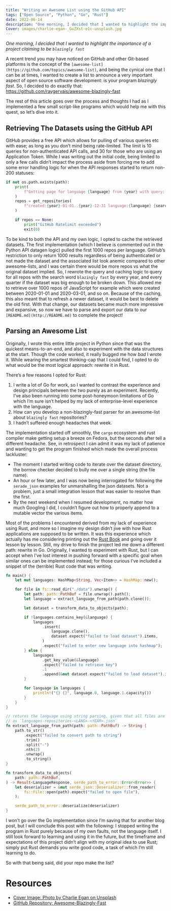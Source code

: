 ```yaml
---
title: "Writing an Awesome List using the GitHub API"
tags: ["Open Source", "Python", "Go", "Rust"]
date: 2022-06-14
description: "One morning, I decided that I wanted to highlight the importance of a project claiming to be `blazingly fast`" 
Cover: images/charlie-egan-_GuZXst-e1c-unsplash.jpg
---
```


*One morning, I decided that I wanted to highlight the importance of a project claiming to be `blazingly fast`*

A recent trend you may have noticed on GitHub and other Git-based platforms is the concept of the `[awesome-list](https://github.com/topics/awesome-list)`, and being the cynical one that I can be at times, I wanted to create a list to announce a very important aspect of open source software development: is your program *blazingly fast*. So, I decided to do exactly that:  https://github.com/raygervais/awesome-blazingly-fast

The rest of this article goes over the process and thoughts I had as I implemented a few small script-like programs which would help me with this quest, so let’s dive into it. 

## Retrieving The Datasets using the GitHub API

GitHub provides a free API which allows for pulling of various queries etc with ease; as long as you don’t mind being rate-limited. The limit is 10 queries for non-authenticated API calls, and 30 for those who are using an Application Token. While I was writing out the initial code, being limited to only a few calls didn’t impact the process aside from forcing me to add some error handling logic for when the API responses started to return non-200 statuses: 

```python
if not os.path.exists(path):
	print(
		f"Getting page for language {language} from {year} with query: 'created:>={year}-01-01..{int(year)+1}-01-01 language:{language} {search_query}'"
	)
	repos = get_repositories(
		f"created:{year}-01-01..{year}-12-31 language:{language} {search_query}"
	)

	if repos == None:
		print("GitHub Ratelimit exceeded")
		exit(0)
```

To be kind to both the API and my own logic, I opted to cache the retrieved datasets. The first implementation (which I believe is commented out in the Python API datagen logic) pulled the first 1000 repos per language. GitHub’s restriction to only return 1000 results regardless of being authenticated or not made the dataset and the associated list look anemic compared to other awesome-lists, and I was certain there would be more repos vs what the original dataset implied. So, I rewrote the query and caching logic to query for all repos with the search word `blazingly fast` by every year, and every quarter if the dataset was big enough to be broken down. This allowed me to retrieve over 1000 repos of JavaScript for example which were created between 2020-01-01 and 2020-03-01, and so on. Because of the caching, this also meant that to refresh a newer dataset, it would be best to delete the old first. With that change, our datasets became much more impressive and expansive, so now we have to parse and export our data to our `[README.md](http://README.md)` to complete the project!

## Parsing an Awesome List

Originally, I wrote this entire little project in Python since that was the quickest means-to-an-end, and also to experiment with the data structures at the start. Though the code worked, it really bugged me how *bad* I wrote it. While wearing the smartest thinking-cap that I could find, I opted to do what would be the most logical approach: rewrite it in Rust.

There’s a few reasons I opted for Rust: 

1. I write a lot of Go for work, so I wanted to contrast the experience and design principals between the two purely as an experiment. Recently, I’ve also been running into some post-honeymoon limitations of Go which I’m sure isn’t helped by my lack of enterprise-level experience with the language.
2. How can you develop a non-blazingly-fast parser for an awesome-list about `blazingly fast` repositories?
3. I hadn’t suffered enough headaches that week.

The implementation started off smoothly, the `cargo` ecosystem and rust compiler make getting setup a breeze on Fedora, but the seconds after tell a different headache. See, in retrospect I can admit it was my lack of patience and wanting to get the program finished which made the overall process lackluster:

- The moment I started writing code to iterate over the dataset directory, the borrow checker decided to bully me over a single string (the file name).
- An hour or few later, and I was now being interrogated for following the `serade_json` examples for unmarshalling the json datasets. Not a problem, just a small integration lesson that was easier to resolve than the first.
- By the next weekend when I resumed development, no matter how much Googling I did, I couldn’t figure out how to properly append to a mutable vector the various items.

Most of the problems I encountered derived from my lack of experience using Rust, and more so I imagine my design didn’t jive with how Rust applications are supposed to be written. It was this experience which actually has me considering printing out the [Rust Book](https://doc.rust-lang.org/book/)  and going over it lesson by lesson. Still, my drive to finish the project led me down a different path: rewrite in Go.  Originally, I wanted to experiment with Rust, but I can accept when I’ve lost interest in pushing forward with a specific goal when similar ones can be implemented instead; for those curious I’ve included a snippet of the (terrible) Rust code that was writing.

```rust
fn main() {
    let mut languages: HashMap<String, Vec<Item>> = HashMap::new();

    for file in fs::read_dir("./data").unwrap() {
        let path: path::PathBuf = file.unwrap().path();
        let language = extract_language_from_path(path.clone());

        let dataset = transform_data_to_objects(path);

        if !languages.contains_key(&language) {
            languages
                .insert(
                    language.clone(),
                    dataset.expect("failed to load dataset").items,
                )
                .expect("failed to enter new language into hashmap");
        } else {
            languages
                .get_key_value(&language)
                .expect("failed to retrieve key")
                .1
                .append(&mut dataset.expect("failed to load dataset").items)
        }

        for language in languages {
            println!("{} {}", language.0, language.1.capacity())
        }
    }
}

// returns the language using string parsing, given that all files are formated
// as `languages-repositories-<LANG>-<YEAR>.json`
fn extract_language_from_path(path: path::PathBuf) -> String {
    path.to_str()
        .expect("failed to convert path to string")
        .trim()
        .split("-")
        .nth(2)
        .unwrap()
        .to_string()
}

fn transform_data_to_objects(
    path: path::PathBuf,
) -> Result<LanguageResponse, serde_path_to_error::Error<Error>> {
    let deserializer = &mut serde_json::Deserializer::from_reader(
        fs::File::open(path).expect("failed to open file"),
    );

    serde_path_to_error::deserialize(deserializer)
}

```

I won’t go over the Go implementation since I’m saving that for another blog post, but I will conclude this post with the following: I stopped writing the program in Rust purely because of my own faults, not the language itself. I still look forward to learning and using it in the future, but the timeframe and expectations of this project didn’t align with my original idea to use Rust; simply put Rust demands you write good code, a task of which I’m still learning to do. 

So with that being said, did your repo make the list?


# Resources

- [Cover Image: Photo by Charlie Egan on Unsplash](https://unsplash.com/photos/_GuZXst-e1c)
- [GitHub Repository: Awesome-Blazingly-Fast](https://github.com/raygervais/awesome-blazingly-fast)
